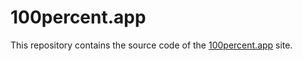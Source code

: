 # 100percent.app
This repository contains the source code of the [100percent.app](https://100percent.app) site.
